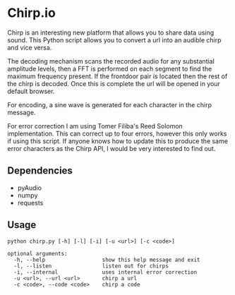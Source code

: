 Chirp.io
========

Chirp is an interesting new platform that allows you to share data using sound. This Python script allows you to convert a url into an audible chirp and vice versa.

The decoding mechanism scans the recorded audio for any substantial amplitude levels, then a FFT is performed on each segment to find the maximum frequency present. If the frontdoor pair is located then the rest of the chirp is decoded. Once this is complete the url will be opened in your default browser.

For encoding, a sine wave is generated for each character in the chirp message.

For error correction I am using Tomer Filiba's Reed Solomon implementation. This can correct up to four errors, however this only works if using this script. If anyone knows how to update this to produce the same error characters as the Chirp API, I would be very interested to find out.

Dependencies
------------

- pyAudio
- numpy
- requests

Usage
-----

```
python chirp.py [-h] [-l] [-i] [-u <url>] [-c <code>]

optional arguments:
  -h, --help                  show this help message and exit
  -l, --listen	              listen out for chirps
  -i, --internal              uses internal error correction
  -u <url>, --url <url>       chirp a url
  -c <code>, --code <code>    chirp a code
```
